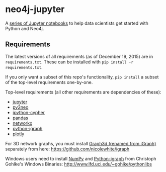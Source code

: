 # neo4j-jupyter

A [series of Jupyter notebooks](http://nicolewhite.github.io/neo4j-jupyter/main.html) to help data scientists get started with Python and Neo4j.

## Requirements

The latest versions of all requirements (as of December 19, 2015) are in
`requirements.txt`.
These can be installed with `pip install -r requirements.txt`.

If you only want a subset of this repo's functionality, `pip install` a subset
of the top-level requirements one-by-one.

Top-level requirements (all other requirements are dependencies of these):

* [jupyter](http://jupyter.org/)
* [py2neo](http://py2neo.org/2.0/)
* [ipython-cypher](http://ipython-cypher.readthedocs.org/en/latest/)
* [pandas](http://pandas.pydata.org/)
* [networkx](https://networkx.github.io/)
* [python-igraph](http://igraph.org/)
* [plotly](https://plot.ly/)

For 3D network graphs, you must install
[Graph3d (renamed from iGraph)](https://github.com/nicolewhite/igraph)
separately from here: https://github.com/nicolewhite/igraph

Windows users need to install
[NumPy](http://www.lfd.uci.edu/~gohlke/pythonlibs/#numpy) and
[Python-igraph](http://www.lfd.uci.edu/~gohlke/pythonlibs/#python-igraph) from
Christoph Gohlke's Windows Binaries: http://www.lfd.uci.edu/~gohlke/pythonlibs

